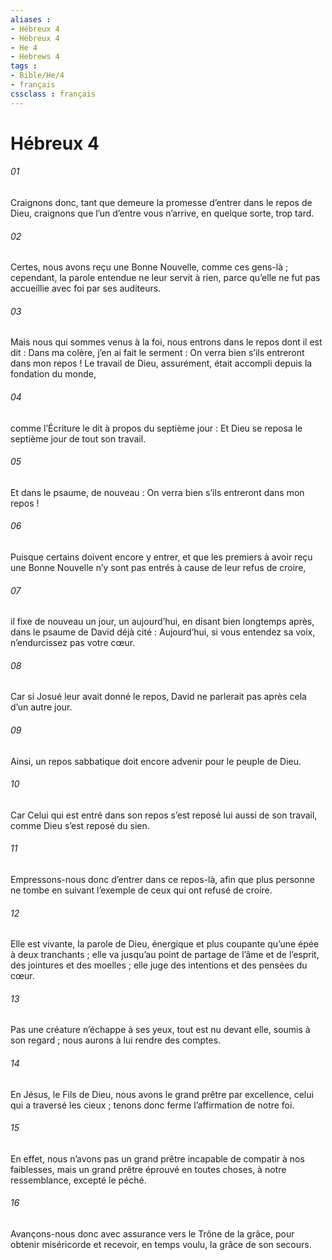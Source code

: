 ```yaml
---
aliases : 
- Hébreux 4
- Hébreux 4
- He 4
- Hebrews 4
tags : 
- Bible/He/4
- français
cssclass : français
---
```


# Hébreux 4

###### 01
Craignons donc, tant que demeure la promesse d’entrer dans le repos de Dieu, craignons que l’un d’entre vous n’arrive, en quelque sorte, trop tard.
###### 02
Certes, nous avons reçu une Bonne Nouvelle, comme ces gens-là ; cependant, la parole entendue ne leur servit à rien, parce qu’elle ne fut pas accueillie avec foi par ses auditeurs.
###### 03
Mais nous qui sommes venus à la foi, nous entrons dans le repos dont il est dit :
Dans ma colère, j’en ai fait le serment :
On verra bien s’ils entreront dans mon repos !
Le travail de Dieu, assurément, était accompli depuis la fondation du monde,
###### 04
comme l’Écriture le dit à propos du septième jour : Et Dieu se reposa le septième jour de tout son travail.
###### 05
Et dans le psaume, de nouveau : On verra bien s’ils entreront dans mon repos !
###### 06
Puisque certains doivent encore y entrer, et que les premiers à avoir reçu une Bonne Nouvelle n’y sont pas entrés à cause de leur refus de croire,
###### 07
il fixe de nouveau un jour, un aujourd’hui, en disant bien longtemps après, dans le psaume de David déjà cité :
Aujourd’hui, si vous entendez sa voix,
n’endurcissez pas votre cœur.
###### 08
Car si Josué leur avait donné le repos, David ne parlerait pas après cela d’un autre jour.
###### 09
Ainsi, un repos sabbatique doit encore advenir pour le peuple de Dieu.
###### 10
Car Celui qui est entré dans son repos s’est reposé lui aussi de son travail, comme Dieu s’est reposé du sien.
###### 11
Empressons-nous donc d’entrer dans ce repos-là, afin que plus personne ne tombe en suivant l’exemple de ceux qui ont refusé de croire.
###### 12
Elle est vivante, la parole de Dieu, énergique et plus coupante qu’une épée à deux tranchants ; elle va jusqu’au point de partage de l’âme et de l’esprit, des jointures et des moelles ; elle juge des intentions et des pensées du cœur.
###### 13
Pas une créature n’échappe à ses yeux, tout est nu devant elle, soumis à son regard ; nous aurons à lui rendre des comptes.
###### 14
En Jésus, le Fils de Dieu, nous avons le grand prêtre par excellence, celui qui a traversé les cieux ; tenons donc ferme l’affirmation de notre foi.
###### 15
En effet, nous n’avons pas un grand prêtre incapable de compatir à nos faiblesses, mais un grand prêtre éprouvé en toutes choses, à notre ressemblance, excepté le péché.
###### 16
Avançons-nous donc avec assurance vers le Trône de la grâce, pour obtenir miséricorde et recevoir, en temps voulu, la grâce de son secours.
